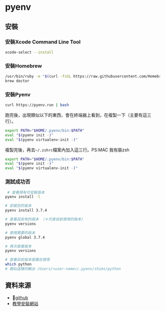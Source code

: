 # pyenv

##  安裝

### 安裝Xcode Command Line Tool

```bash
xcode-select --install
```

### 安裝Homebrew

```bash
/usr/bin/ruby -e "$(curl -fsSL https://raw.githubusercontent.com/Homebrew/install/master/install)"
brew doctor
```

### 安裝Pyenv

```bash
curl https://pyenv.run | bash
```

跑完後，出現類似以下的東西，會在終端器上看到，在複製一下（主要有這三行）。

```bash
export PATH="$HOME/.pyenv/bin:$PATH"
eval "$(pyenv init -)"
eval "$(pyenv virtualenv-init -)"
```

複製完後，再去`~/.zshrc`檔案內加入這三行。PS:MAC 我有裝zsh

```bash
export PATH="$HOME/.pyenv/bin:$PATH"
eval "$(pyenv init -)"
eval "$(pyenv virtualenv-init -)"
```

### 測試成功否

```bash
 # 查看現有可安裝版本
pyenv install -l

# 安裝別的版本
pyenv install 3.7.4

# 查看目前有的版本 （＊代表目前使用的版本）
pyenv versions

# 使用需要的版本
pyenv global 3.7.4

# 再次查看版本
pyenv versions

# 查看目前版本是誰在使用
which python
# 類似這樣的輸出 /Users/<user-name>/.pyenv/shims/python
```



## 資料來源

* [github](https://github.com/pyenv/pyenv)
* [教學安裝網站](https://stringpiggy.hpd.io/mac-osx-python3-multiple-pyenv-install/)

